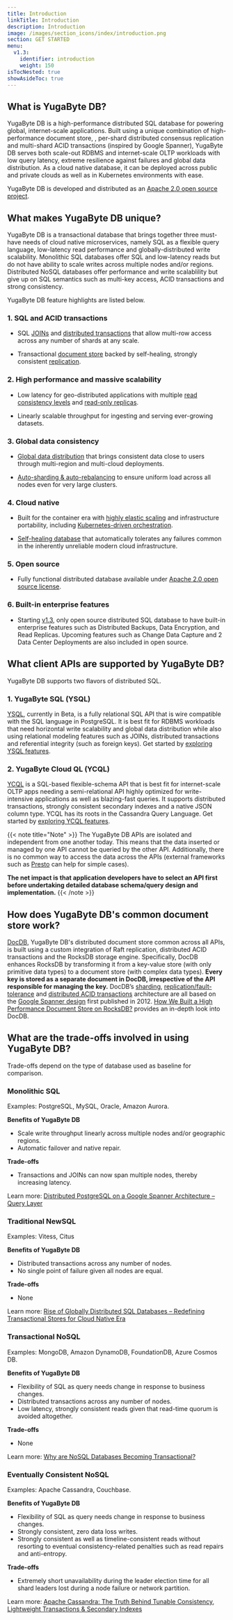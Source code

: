 ```yaml
---
title: Introduction
linkTitle: Introduction
description: Introduction
image: /images/section_icons/index/introduction.png
section: GET STARTED
menu:
  v1.3:
    identifier: introduction
    weight: 150
isTocNested: true
showAsideToc: true
---
```


## What is YugaByte DB?

<!--
<div class="video-wrapper">
{{< vimeo 305074082 >}}
</div>
-->

YugaByte DB is a high-performance distributed SQL database for powering global, internet-scale applications. Built using a unique combination of high-performance document store, , per-shard distributed consensus replication and multi-shard ACID transactions (inspired by Google Spanner), YugaByte DB serves both scale-out RDBMS and internet-scale OLTP workloads with low query latency, extreme resilience against failures and global data distribution. As a cloud native database, it can be deployed across public and private clouds as well as in Kubernetes environments with ease.

YugaByte DB is developed and distributed as an [Apache 2.0 open source project](https://github.com/YugaByte/yugabyte-db/).

## What makes YugaByte DB unique?

YugaByte DB is a transactional database that brings together three must-have needs of cloud native microservices, namely SQL as a flexible query language, low-latency read performance and globally-distributed write scalability. Monolithic SQL databases offer SQL and low-latency reads but do not have ability to scale writes across multiple nodes and/or regions. Distributed NoSQL databases offer performance and write scalablility but give up on SQL semantics such as multi-key access, ACID transactions and strong consistency.

YugaByte DB feature highlights are listed below.

### 1. SQL and ACID transactions

- SQL [JOINs](../quick-start/explore-ysql/#3-joins) and [distributed transactions](../quick-start/explore-ysql/#4-distributed-transactions) that allow multi-row access across any number of shards at any scale.

- Transactional [document store](../architecture/concepts/docdb/) backed by self-healing, strongly consistent [replication](../architecture/concepts/docdb/replication/).

### 2. High performance and massive scalability

- Low latency for geo-distributed applications with multiple [read consistency levels](../architecture/concepts/docdb/replication/#tunable-read-consistency) and [read-only replicas](../architecture/concepts/docdb/replication/#read-only-replicas).

- Linearly scalable throughput for ingesting and serving ever-growing datasets.

### 3. Global data consistency

- [Global data distribution](../explore/global-distribution/) that brings consistent data close to users through multi-region and multi-cloud deployments.

- [Auto-sharding & auto-rebalancing](../explore/auto-sharding/) to ensure uniform load across all nodes even for very large clusters.

### 4. Cloud native

- Built for the container era with [highly elastic scaling](../explore/linear-scalability/) and infrastructure portability, including [Kubernetes-driven orchestration](../quick-start/install/#kubernetes).

- [Self-healing database](../explore/fault-tolerance/) that automatically tolerates any failures common in the inherently unreliable modern cloud infrastructure.

### 5. Open source

- Fully functional distributed database available under [Apache 2.0 open source license](https://github.com/YugaByte/yugabyte-db/). 

### 6. Built-in enterprise features

- Starting [v1.3](https://blog.yugabyte.com/announcing-yugabyte-db-v1-3-with-enterprise-features-as-open-source/), only open source distributed SQL database to have built-in enterprise features such as Distributed Backups, Data Encryption, and Read Replicas. Upcoming features such as Change Data Capture and 2 Data Center Deployments are also included in open source.

## What client APIs are supported by YugaByte DB?

YugaByte DB supports two flavors of distributed SQL.

### 1. YugaByte SQL (YSQL)

[YSQL](../api/ysql/), currently in Beta, is a fully relational SQL API that is wire compatible with the SQL language in PostgreSQL. It is best fit for RDBMS workloads that need horizontal write scalability and global data distribution while also using relational modeling features such as JOINs, distributed transactions and referential integrity (such as foreign keys). Get started by [exploring YSQL features](../quick-start/explore-ysql/).

### 2. YugaByte Cloud QL (YCQL)

[YCQL]((../api/ycql/)) is a SQL-based flexible-schema API that is best fit for internet-scale OLTP apps needing a semi-relational API highly optimized for write-intensive applications as well as blazing-fast queries. It supports distributed transactions, strongly consistent secondary indexes and a native JSON column type. YCQL has its roots in the Cassandra Query Language. Get started by [exploring YCQL features](../api/ycql/quick-start/).

{{< note title="Note" >}}
The YugaByte DB APIs are isolated and independent from one another today. This means that the data inserted or managed by one API cannot be queried by the other API. Additionally, there is no common way to access the data across the APIs (external frameworks such as [Presto](../develop/ecosystem-integrations/presto/) can help for simple cases). 

<b>The net impact is that application developers have to select an API first before undertaking detailed database schema/query design and implementation.</b>
{{< /note >}}

## How does YugaByte DB's common document store work?

[DocDB](../architecture/concepts/docdb/), YugaByte DB's distributed document store common across all APIs, is built using a custom integration of Raft replication, distributed ACID transactions and the RocksDB storage engine. Specifically, DocDB enhances RocksDB by transforming it from a key-value store (with only primitive data types) to a document store (with complex data types). **Every key is stored as a separate document in DocDB, irrespective of the API responsible for managing the key.** DocDB’s [sharding](../architecture/concepts/docdb/sharding/), [replication/fault-tolerance](../architecture/concepts/docdb/replication/) and [distributed ACID transactions](../architecture/transactions/distributed-txns/) architecture are all based on the [Google Spanner design](https://research.google.com/archive/spanner-osdi2012.pdf) first published in 2012. [How We Built a High Performance Document Store on RocksDB?](https://blog.yugabyte.com/how-we-built-a-high-performance-document-store-on-rocksdb/) provides an in-depth look into DocDB.

## What are the trade-offs involved in using YugaByte DB?

Trade-offs depend on the type of database used as baseline for comparison.

### Monolithic SQL

Examples: PostgreSQL, MySQL, Oracle, Amazon Aurora.

**Benefits of YugaByte DB**

- Scale write throughput linearly across multiple nodes and/or geographic regions. 
- Automatic failover and native repair.

**Trade-offs**

- Transactions and JOINs can now span multiple nodes, thereby increasing latency.

Learn more: [Distributed PostgreSQL on a Google Spanner Architecture – Query Layer](https://blog.yugabyte.com/distributed-postgresql-on-a-google-spanner-architecture-query-layer/)

### Traditional NewSQL

Examples: Vitess, Citus

**Benefits of YugaByte DB**

- Distributed transactions across any number of nodes.
- No single point of failure given all nodes are equal.

**Trade-offs**

- None

Learn more: [Rise of Globally Distributed SQL Databases – Redefining Transactional Stores for Cloud Native Era](https://blog.yugabyte.com/rise-of-globally-distributed-sql-databases-redefining-transactional-stores-for-cloud-native-era/)

### Transactional NoSQL 

Examples: MongoDB, Amazon DynamoDB, FoundationDB, Azure Cosmos DB.

**Benefits of YugaByte DB**

- Flexibility of SQL as query needs change in response to business changes.
- Distributed transactions across any number of nodes.
- Low latency, strongly consistent reads given that read-time quorum is avoided altogether.

**Trade-offs**

- None

Learn more: [Why are NoSQL Databases Becoming Transactional?](https://blog.yugabyte.com/nosql-databases-becoming-transactional-mongodb-dynamodb-faunadb-cosmosdb/)

### Eventually Consistent NoSQL

Examples: Apache Cassandra, Couchbase.

**Benefits of YugaByte DB**

- Flexibility of SQL as query needs change in response to business changes.
- Strongly consistent, zero data loss writes.
- Strongly consistent as well as timeline-consistent reads without resorting to eventual consistency-related penalties such as read repairs and anti-entropy.

**Trade-offs**

- Extremely short unavailability during the leader election time for all shard leaders lost during a node failure or network partition. 

Learn more: [Apache Cassandra: The Truth Behind Tunable Consistency, Lightweight Transactions & Secondary Indexes](https://blog.yugabyte.com/apache-cassandra-lightweight-transactions-secondary-indexes-tunable-consistency/)

